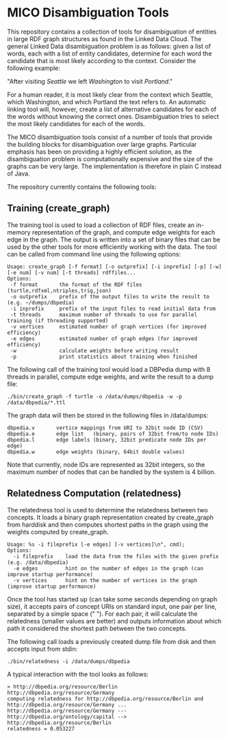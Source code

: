 # MICO Disambiguation Tools

This repository contains a collection of tools for disambiguation of entities in large RDF graph
structures as found in the Linked Data Cloud. The general Linked Data disambiguation problem is as
follows: given a list of words, each with a list of entity candidates, determine for each word the
candidate that is most likely according to the context. Consider the following example:

"After visiting _Seattle_ we left _Washington_ to visit _Portland_."

For a human reader, it is most likely clear from the context which Seattle, which Washington, and
which Portland the text refers to. An automatic linking tool will, however, create a list of
alternative candidates for each of the words without knowing the correct ones. Disambiguation tries
to select the most likely candidates for each of the words.

The MICO disambiguation tools consist of a number of tools that provide the building blocks for
disambiguation over large graphs. Particular emphasis has been on providing a highly efficient
solution, as the disambiguation problem is computationally expensive and the size of the graphs can
be very large. The implementation is therefore in plain C instead of Java.

The repository currently contains the following tools:

## Training (create_graph) 

The training tool is used to load a collection of RDF files, create an in-memory representation
of the graph, and compute edge weights for each edge in the graph. The output is written into a set
of binary files that can be used by the other tools for more efficiently working with the data. The
tool can be called from command line using the following options:

    Usage: create_graph [-f format] [-o outprefix] [-i inprefix] [-p] [-w] [-e num] [-v num] [-t threads] rdffiles...
    Options:
     -f format       the format of the RDF files (turtle,rdfxml,ntriples,trig,json)
     -o outprefix    prefix of the output files to write the result to (e.g. ~/dumps/dbpedia)
     -i inprefix     prefix of the input files to read initial data from
     -t threads      maximum number of threads to use for parallel training (if threading supported)
     -v vertices     estimated number of graph vertices (for improved efficiency)
     -e edges        estimated number of graph edges (for improved efficiency)
     -w              calculate weights before writing result
     -p              print statistics about training when finished


The following call of the training tool would load a DBPedia dump with 8 threads in parallel,
compute edge weights, and write the result to a dump file:

    ./bin/create_graph -f turtle -o /data/dumps/dbpedia -w -p /data/dbpedia/*.ttl

The graph data will then be stored in the following files in /data/dumps:

    dbpedia.v       vertice mappings from URI to 32bit node ID (CSV)
	dbpedia.e       edge list   (binary, pairs of 32bit from/to node IDs)
	dbpedia.l       edge labels (binary, 32bit predicate node IDs per edge)
	dbpedia.w       edge weights (binary, 64bit double values)

Note that currently, node IDs are represented as 32bit integers, so the maximum number of nodes that
can be handled by the system is 4 billion.


## Relatedness Computation (relatedness) 

The relatedness tool is used to determine the relatedness between two concepts. It loads a binary
graph representation created by create_graph from harddisk and then computes shortest paths in the
graph using the weights computed by create_graph.

    Usage: %s -i fileprefix [-e edges] [-v vertices]\n", cmd);
    Options:
      -i fileprefix    load the data from the files with the given prefix (e.g. /data/dbpedia)
      -e edges         hint on the number of edges in the graph (can improve startup performance)
      -v vertices      hint on the number of vertices in the graph (improve startup performance)

Once the tool has started up (can take some seconds depending on graph size), it accepts pairs of
concept URIs on standard input, one pair per line, separated by a simple space (" "). For each pair,
it will calculate the relatedness (smaller values are better) and outputs information about which
path it considered the shortest path between the two concepts.

The following call loads a previously created dump file from disk and then accepts input from stdin:

    ./bin/relatedness -i /data/dumps/dbpedia

A typical interaction with the tool looks as follows:

    > http://dbpedia.org/resource/Berlin http://dbpedia.org/resource/Germany
    computing relatedness for http://dbpedia.org/resource/Berlin and http://dbpedia.org/resource/Germany ... 
    http://dbpedia.org/resource/Germany --- http://dbpedia.org/ontology/capital --> http://dbpedia.org/resource/Berlin
    relatedness = 0.053227

